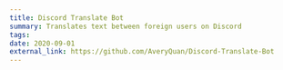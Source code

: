 ```yaml
---
title: Discord Translate Bot
summary: Translates text between foreign users on Discord
tags:
date: 2020-09-01
external_link: https://github.com/AveryQuan/Discord-Translate-Bot
---
```

